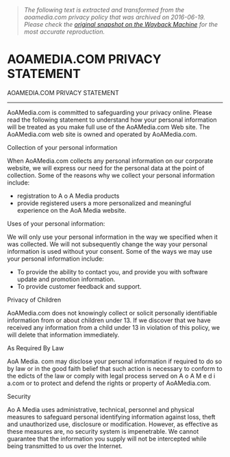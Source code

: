 > *The following text is extracted and transformed from the aoamedia.com privacy policy that was archived on 2016-06-19. Please check the [original snapshot on the Wayback Machine](https://web.archive.org/web/20160619030333id_/http%3A//www.aoamedia.com/privacy.htm) for the most accurate reproduction.*

# AOAMEDIA.COM PRIVACY STATEMENT

AOAMEDIA.COM PRIVACY STATEMENT

* * *

AoAMedia.com is committed to safeguarding your privacy online. Please read the following statement to understand how your personal information will be treated as you make full use of the AoAMedia.com Web site. The AoAMedia.com web site is owned and operated by AoAMedia.com.

Collection of your personal information 

When AoAMedia.com collects any personal information on our corporate website, we will express our need for the personal data at the point of collection. Some of the reasons why we collect your personal information include: 

  * registration to A o A Media products
  * provide registered users a more personalized and meaningful experience on the AoA Media website.   




Uses of your personal information:

We will only use your personal information in the way we specified when it was collected. We will not subsequently change the way your personal information is used without your consent. Some of the ways we may use your personal information include: 

  * To provide the ability to contact you, and provide you with software update and promotion information. 
  * To provide customer feedback and support. 



Privacy of Children

AoAMedia.com does not knowingly collect or solicit personally identifiable information from or about children under 13. If we discover that we have received any information from a child under 13 in violation of this policy, we will delete that information immediately. 

As Required By Law

AoA Media. com may disclose your personal information if required to do so by law or in the good faith belief that such action is necessary to conform to the edicts of the law or comply with legal process served on A o A M e d i a.com or to protect and defend the rights or property of AoAMedia.com. 

Security

Ao A Media uses administrative, technical, personnel and physical measures to safeguard personal identifying information against loss, theft and unauthorized use, disclosure or modification. However, as effective as these measures are, no security system is impenetrable. We cannot guarantee that the information you supply will not be intercepted while being transmitted to us over the Internet.
